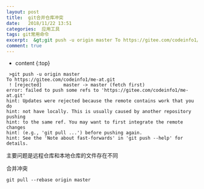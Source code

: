 ```yaml
---
layout: post
title:  git合并仓库冲突
date:   2018/11/22 13:51
categories:  应用工具
tags: git常用命令 
excerpt:  &gt;git push -u origin master To https://gitee.com/codeinfo1/me-at.git  ! [rejected]        master -&gt; master (fetch first) error: failed to push some refs to 'https://gitee.com/codeinfo1/me-at.git
comment: true
---
```

* content
{:top}

<pre><code class="language-shell "> &gt;git push -u origin master
To https://gitee.com/codeinfo1/me-at.git
 ! [rejected]        master -&gt; master (fetch first)
error: failed to push some refs to 'https://gitee.com/codeinfo1/me-at.git'
hint: Updates were rejected because the remote contains work that you do
hint: not have locally. This is usually caused by another repository pushing
hint: to the same ref. You may want to first integrate the remote changes
hint: (e.g., 'git pull ...') before pushing again.
hint: See the 'Note about fast-forwards' in 'git push --help' for details.
</code></pre>

主要问题是远程仓库和本地仓库的文件存在不同

合并冲突

<pre><code class="language-shell ">git pull --rebase origin master
</code></pre>
    